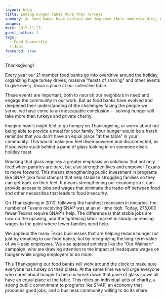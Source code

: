 ```yaml
---
layout: blog
title: Ending Hunger Takes More Than Turkeys
summary: As food banks have evolved and deepened their understanding, we have come to an inescapable conclusion - solving hunger will take more than private charity.
images:
date: 2015-11-23
guest_author: 1
tags: 
  - Food Insecurity
  - Jobs
featured: true
---
```

Thanksgiving!

Every year our 21 member food banks go into overdrive around the holiday, organizing huge turkey drives, massive "feasts of sharing" and other events to give every Texan a place at our collective table.

These events are important, both to nourish our neighbors in need and engage the community in our work. But as food banks have evolved and deepened their understanding of the challenges facing the people we serve, we have come to an inescapable conclusion -- solving hunger will take more than turkeys and private charity. 

Imagine how it might feel to go hungry on Thanksgiving, or worry about not being able to provide a meal for your family. Your hunger would be a harsh reminder that you don’t have an equal place "at the table” in your community. This would make you feel disempowered and disconnected, as if you were stuck behind a pane of glass looking in on someone else’s holiday feast. 

Breaking that glass requires a greater emphasis on solutions that not only feed when pantries are bare, but also strengthen lives and empower Texans to move forward. This means strengthening public investment in programs like SNAP (aka food stamps) that help stabilize struggling families so they can get back on their feet. It means strengthening our economy so it can provide access to jobs and wages that eliminate the trade-off between food and other necessities that leads to food insecurity.

On Thanksgiving in 2012, following the harshest recession in decades, the number of Texans receiving SNAP was at an all-time high. Today, 275,000 fewer Texans require SNAP's help. The difference is that stable jobs are now on the upswing, and the tightening labor market is slowly increasing wages to the point where fewer families need help.

We applaud the many Texas businesses that are helping reduce hunger not just by donating to our food banks, but by recognizing the long-term value of well-paid employees. We also applaud activists like the "Our Walmart" campaign, who are drawing attention to the impact of inadequate wages on hunger while urging employers to do more. 

This Thanksgiving our food banks will work around the clock to make sure everyone has turkey on their plates. At the same time we will urge everyone who cares about hunger to help us break down that pane of glass so we all have an equal place at the table. This relies on individual acts of charity, a strong public commitment to programs like SNAP, an economy that produces good jobs, and a business community willing to do its share.
